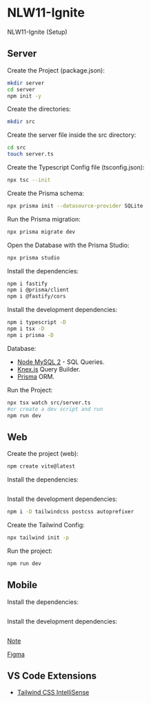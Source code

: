 # NLW11-Ignite
NLW11-Ignite (Setup)

## Server

Create the Project (package.json):
```sh
mkdir server
cd server
npm init -y
```

Create the directories:
```sh
mkdir src
```

Create the server file inside the src directory:
```sh
cd src
touch server.ts
```

Create the Typescript Config file (tsconfig.json):
```sh
npx tsc --init
```

Create the Prisma schema:
```sh
npx prisma init --datasource-provider SQLite
```

Run the Prisma migration:
```sh
npx prisma migrate dev
```

Open the Database with the Prisma Studio:
```sh
npx prisma studio
```

Install the dependencies:
```sh
npm i fastify
npm i @prisma/client
npm i @fastify/cors
```

Install the development dependencies:
```sh
npm i typescript -D
npm i tsx -D
npm i prisma -D
```

Database:
- [Node MySQL 2](https://github.com/sidorares/node-mysql2) - SQL Queries.
- [Knex.js](https://knexjs.org) Query Builder.
- [Prisma](https://www.prisma.io) ORM.

Run the Project:
```sh
npx tsx watch src/server.ts
#or create a dev script and run
npm run dev
```

## Web

Create the project (web):
```sh
npm create vite@latest
```

Install the dependencies:
```sh

```

Install the development dependencies:
```sh
npm i -D tailwindcss postcss autoprefixer
```

Create the Tailwind Config:
```sh
npx tailwind init -p
```

Run the project:
```sh
npm run dev
```

## Mobile

Install the dependencies:
```sh

```

Install the development dependencies:
```sh

```


[Note](https://efficient-sloth-d85.notion.site/Trilha-Ignite-562e3516c7574fb7be75ff01fbb41f54)

[Figma](https://www.figma.com/file/ZKCyXU2folMV0UrRhGLmJn/Habits-(i)?node-id=6%3A343&t=NGUvTP76jRrITo0Y-0)


## VS Code Extensions

- [Tailwind CSS IntelliSense](https://marketplace.visualstudio.com/items?itemName=bradlc.vscode-tailwindcss)